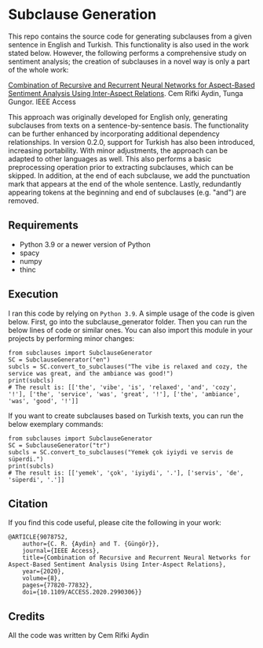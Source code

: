 # Subclause Generation
This repo contains the source code for generating subclauses from a given sentence in English and Turkish. This functionality is also used in the work stated below. However, the following performs a comprehensive study on sentiment analysis; the creation of subclauses in a novel way is only a part of the whole work:

[Combination of Recursive and Recurrent Neural Networks for Aspect-Based Sentiment Analysis Using Inter-Aspect Relations](https://ieeexplore.ieee.org/document/9078752).
Cem Rifki Aydin, Tunga Gungor. IEEE Access

This approach was originally developed for English only, generating subclauses from texts on a sentence-by-sentence basis. The functionality can be further enhanced by incorporating additional dependency relationships. In version 0.2.0, support for Turkish has also been introduced, increasing portability. With minor adjustments, the approach can be adapted to other languages as well. This also performs a basic preprocessing operation prior to extracting subclauses, which can be skipped. In addition, at the end of each subclause, we add the punctuation mark that appears at the end of the whole sentence. Lastly, redundantly appearing tokens at the beginning and end of subclauses (e.g. "and") are removed.

## Requirements

- Python 3.9 or a newer version of Python
- spacy
- numpy
- thinc

## Execution

I ran this code by relying on `Python 3.9`. A simple usage of the code is given below. First, go into the subclause_generator folder. Then you can run the below lines of code or similar ones. You can also import this module in your projects by performing minor changes:

```
from subclauses import SubclauseGenerator
SC = SubclauseGenerator("en")
subcls = SC.convert_to_subclauses("The vibe is relaxed and cozy, the service was great, and the ambiance was good!")
print(subcls)
# The result is: [['the', 'vibe', 'is', 'relaxed', 'and', 'cozy', '!'], ['the', 'service', 'was', 'great', '!'], ['the', 'ambiance', 'was', 'good', '!']]
```

If you want to create subclauses based on Turkish texts, you can run the below exemplary commands:

```
from subclauses import SubclauseGenerator
SC = SubclauseGenerator("tr")
subcls = SC.convert_to_subclauses("Yemek çok iyiydi ve servis de süperdi.")
print(subcls)
# The result is: [['yemek', 'çok', 'iyiydi', '.'], ['servis', 'de', 'süperdi', '.']]
```

## Citation
If you find this code useful, please cite the following in your work:
```
@ARTICLE{9078752,  
    author={C. R. {Aydin} and T. {Güngör}},  
    journal={IEEE Access},   
    title={Combination of Recursive and Recurrent Neural Networks for Aspect-Based Sentiment Analysis Using Inter-Aspect Relations},   
    year={2020},  
    volume={8},  
    pages={77820-77832},  
    doi={10.1109/ACCESS.2020.2990306}}
```
## Credits
All the code was written by Cem Rifki Aydin
